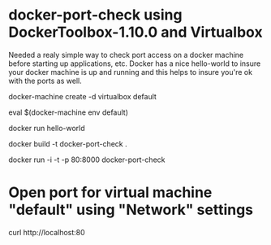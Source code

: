 # docker-port-check using DockerToolbox-1.10.0 and Virtualbox

Needed a realy simple way to check port access on a docker machine before starting up applications, etc.  Docker has a nice hello-world to insure your docker machine is up and running and this helps to insure you're ok with the ports as well.



docker-machine create -d virtualbox default

eval $(docker-machine env default)

docker run hello-world

docker build -t docker-port-check .

docker run -i -t -p 80:8000 docker-port-check

# Open port for virtual machine "default" using "Network" settings

curl http://localhost:80
